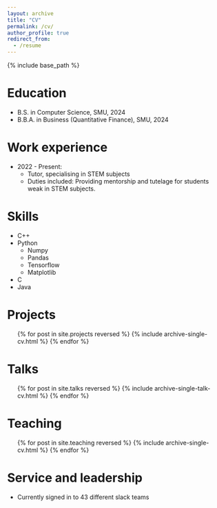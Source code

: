 ```yaml
---
layout: archive
title: "CV"
permalink: /cv/
author_profile: true
redirect_from:
  - /resume
---
```


{% include base_path %}

Education
======
* B.S. in Computer Science, SMU, 2024
* B.B.A. in Business (Quantitative Finance), SMU, 2024

Work experience
======

* 2022 - Present: 
  * Tutor, specialising in STEM subjects
  * Duties included: Providing mentorship and tutelage for students weak in STEM subjects.
  
Skills
======
* C++
* Python
  * Numpy
  * Pandas
  * Tensorflow
  * Matplotlib
* C
* Java

Projects
======
  <ul>{% for post in site.projects reversed %}
    {% include archive-single-cv.html %}
  {% endfor %}</ul>
  
Talks
======
  <ul>{% for post in site.talks reversed %}
    {% include archive-single-talk-cv.html  %}
  {% endfor %}</ul>
  
Teaching
======
  <ul>{% for post in site.teaching reversed %}
    {% include archive-single-cv.html %}
  {% endfor %}</ul>
  
Service and leadership
======
* Currently signed in to 43 different slack teams
